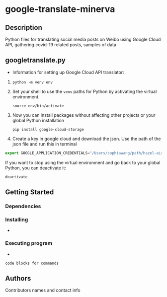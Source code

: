 # google-translate-minerva


## Description

Python files for translating social media posts on Weibo using Google Cloud API, gathering covid-19 related posts, samples of data 

## googletranslate.py
* Information for setting up Google Cloud API translator:

1. `python -m venv env`
2. Set your shell to use the `venv` paths for Python by activating the virtual environment.

    ```
    source env/bin/activate

    ```

3. Now you can install packages without affecting other projects or your global Python installation

    ```
    pip install google-cloud-storage

    ```

4. Create a key in google cloud and download the json. Use the path of the json file and run this in terminal

```jsx
export GOOGLE_APPLICATION_CREDENTIALS="/Users/sophiawang/path/hazel-airlock-317718-a83f72e0427c.json"
```

If you want to stop using the virtual environment and go back to your global Python, you can deactivate it:

```
deactivate
```


## Getting Started

### Dependencies


### Installing

* 

### Executing program

* 
```
code blocks for commands
```


## Authors

Contributors names and contact info

